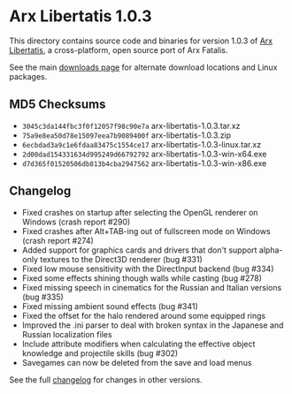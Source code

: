 
# Arx Libertatis 1.0.3

This directory contains source code and binaries for version 1.0.3 of [Arx Libertatis](https://arx-libertatis.org/), a cross-platform, open source port of Arx Fatalis.

See the main [downloads page](https://wiki.arx-libertatis.org/Download) for alternate download locations and Linux packages.

## MD5 Checksums

* `3045c3da144fbc3f0f12057f98c90e7a`  arx-libertatis-1.0.3.tar.xz
* `75a9e8ea50d78e15097eea7b9089400f`  arx-libertatis-1.0.3.zip
* `6ecbdad3a9c1e6fdaa83475c1554ce17`  arx-libertatis-1.0.3-linux.tar.xz
* `2d00dad154331634d995249d66792792`  arx-libertatis-1.0.3-win-x64.exe
* `d7d365f01520506db813b4cba2947562`  arx-libertatis-1.0.3-win-x86.exe

## Changelog

* Fixed crashes on startup after selecting the OpenGL renderer on Windows (crash report #290)
* Fixed crashes after Alt+TAB-ing out of fullscreen mode on Windows (crash report #274)
* Added support for graphics cards and drivers that don't support alpha-only textures to the Direct3D renderer (bug #331)
* Fixed low mouse sensitivity with the DirectInput backend (bug #334)
* Fixed some effects shining though walls while casting (bug #278)
* Fixed missing speech in cinematics for the Russian and Italian versions (bug #335)
* Fixed missing ambient sound effects (bug #341)
* Fixed the offset for the halo rendered around some equipped rings
* Improved the .ini parser to deal with broken syntax in the Japanese and Russian localization files
* Include attribute modifiers when calculating the effective object knowledge and projectile skills (bug #302)
* Savegames can now be deleted from the save and load menus

See the full [changelog](https://wiki.arx-libertatis.org/Changelog) for changes in other versions.
